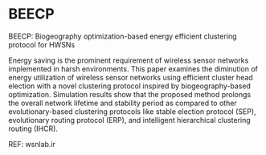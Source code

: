 # BEECP
BEECP: Biogeography optimization-based energy efficient clustering protocol for HWSNs 


Energy saving is the prominent requirement of wireless sensor networks implemented in harsh environments. This paper examines the diminution of energy utilization of wireless sensor networks using efficient cluster head election with a novel clustering protocol inspired by biogeography-based optimization. Simulation results show that the proposed method prolongs the overall network lifetime and stability period as compared to other evolutionary-based clustering protocols like stable election protocol (SEP), evolutionary routing protocol (ERP), and intelligent hierarchical clustering routing (IHCR).


REF: wsnlab.ir
